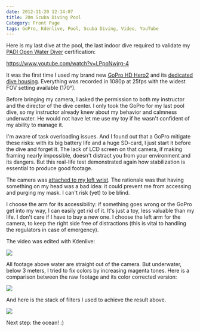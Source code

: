```yaml
---
date: 2012-11-20 12:14:07
title: 20m Scuba Diving Pool
Category: Front Page
tags: GoPro, Kdenlive, Pool, Scuba Diving, Video, YouTube
---
```


Here is my last dive at the pool, the last indoor dive required to validate my
[PADI Open Water Diver](https://amzn.com/B003JX0AUK/?tag=kevideld-20)
certification:

https://www.youtube.com/watch?v=LPpoNwjrg-4

It was the first time I used my brand new
[GoPro HD Hero2](https://amzn.com/B005WY3TI4/?tag=kevideld-20) and its
[dedicated dive housing](https://amzn.com/B0090A5P0Q/?tag=kevideld-20).
Everything was recorded in 1080p at 25fps with the widest FOV setting
available (170°).

Before bringing my camera, I asked the permission to both my instructor and the
director of the dive center. I only took the GoPro for my last pool dive, so my
instructor already knew about my behavior and calmness underwater. He would not
have let me use my toy if he wasn't confident of my ability to manage it.

I'm aware of task overloading issues. And I found out that a GoPro mitigate
these risks: with its big battery life and a huge SD-card, I just start it
before the dive and forget it. The lack of LCD screen on that camera, if making
framing nearly impossible, doesn't distract you from your environment and its
dangers. But this real-life test demonstrated again how stabilization is
essential to produce good footage.

The camera was
[attached to my left wrist](https://amzn.com/B0047I1S02/?tag=kevideld-20). The
rationale was that having something on my head was a bad idea: it could prevent
me from accessing and purging my mask. I can't risk (yet) to be blind.

I choose the arm for its accessibility: if something goes wrong or the GoPro
get into my way, I can easily get rid of it. It's just a toy, less valuable than
my life. I don't care if I have to buy a new one. I choose the left arm for the
camera, to keep the right side free of distractions (this is vital to handling
the regulators in case of emergency).

The video was edited with Kdenlive:

![](/uploads/2012/kdenlive.jpg)

All footage above water are straight out of the camera. But underwater, below 3
meters, I tried to fix colors by increasing magenta tones. Here is a comparison
between the raw footage and its color corrected version:

![](/uploads/2012/underwater-color-correction-before-after.jpg)

And here is the stack of filters I used to achieve the result above.

![](/uploads/2012/underwater-color-correction-filters.jpg)

Next step: the ocean! :)
